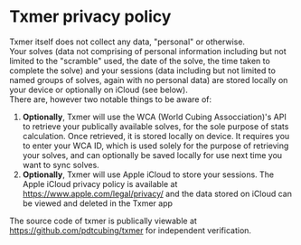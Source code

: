 # Txmer privacy policy

Txmer itself does not collect any data, "personal" or otherwise.    
Your solves (data not comprising of personal information including but not limited to the "scramble" used, the date of the solve, the time taken to complete the solve) and your sessions (data including but not limited to named groups of solves, again with no personal data) are stored locally on your device or optionally on iCloud (see below).    
There are, however two notable things to be aware of:
1. **Optionally**, Txmer will use the WCA (World Cubing Assocciation)'s API to retrieve your publically available solves, for the sole purpose of stats calculation. Once retrieved, it is stored locally on device. It requires you to enter your WCA ID, which is used solely for the purpose of retrieving your solves, and can optionally be saved locally for use next time you want to sync solves.
2. **Optionally**, Txmer will use Apple iCloud to store your sessions. The Apple iCloud privacy policy is available at https://www.apple.com/legal/privacy/ and the data stored on iCloud can be viewed and deleted in the Txmer app 

The source code of txmer is publically viewable at https://github.com/pdtcubing/txmer for independent verification.
